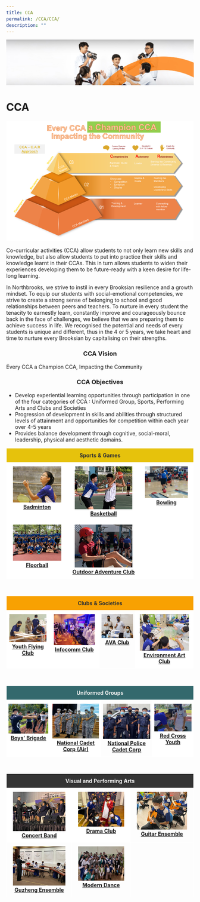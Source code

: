 ```yaml
---
title: CCA
permalink: /CCA/CCA/
description: ""
---
```

![](/images/cca.jpg)


CCA
===
![](/images/CCA%202022.png)

Co-curricular activities (CCA) allow students to not only learn new skills and knowledge, but also allow students to put into practice their skills and knowledge learnt in their CCAs. This in turn allows students to widen their experiences developing them to be future-ready with a keen desire for life-long learning.

  

In Northbrooks, we strive to instil in every Brooksian resilience and a growth mindset. To equip our students with social-emotional competencies, we strive to create a strong sense of belonging to school and good relationships between peers and teachers. To nurture in every student the tenacity to earnestly learn, constantly improve and courageously bounce back in the face of challenges, we believe that we are preparing them to achieve success in life. We recognised the potential and needs of every students is unique and different, thus in the 4 or 5 years, we take heart and time to nurture every Brooksian by capitalising on their strengths.

### <center> CCA Vision </center>

Every CCA a Champion CCA, Impacting the Community

### <center> CCA Objectives </center>

*   Develop experiential learning opportunities through participation in one of the four categories of CCA : Uniformed Group, Sports, Performing Arts and Clubs and Societies
*   Progression of development in skills and abilities through structured levels of attainment and opportunities for competition within each year over 4-5 years
*   Provides balance development through cognitive, social-moral, leadership, physical and aesthetic domains.





<style type="text/css">
.tg  {border-collapse:collapse;border-spacing:0;}
.tg td{border-color:black;border-style:solid;border-width:1px;
  overflow:hidden;padding:10px 5px;word-break:normal;}
.tg th{border-color:black;border-style:solid;border-width:1px;
  font-weight:normal;overflow:hidden;padding:10px 5px;word-break:normal;}
.tg .tg-q1lq{background-color:#e6c20c;border-color:#ffffff;color:#333;font-weight:bold;text-align:center;vertical-align:top}
.tg .tg-oe15{background-color:#ffffff;border-color:#ffffff;text-align:left;vertical-align:top}
.tg .tg-wk8r{background-color:#ffffff;border-color:#ffffff;text-align:center;vertical-align:top}
</style>
<table class="tg">
<thead>
  <tr>
    <th class="tg-q1lq" colspan="3">Sports &amp; Games</th>
  </tr>
</thead>
<tbody>
  <tr>
    <td class="tg-wk8r"><a href="/CCA/Sports-and-Games/Badminton/"><img style="width:85%" src="/images/badminton.jpg"></a><a href="/Sports-and-Games/Badminton/" target="_blank" rel="noopener noreferrer"><span style="font-weight:700;text-decoration:underline">Badminton</span></a></td>
    <td class="tg-wk8r"><a href="/CCA/Sports-and-Games/Basketball/"><img style="width:85%" src="/images/Basketball.jpg"></a><a href="/CCA/Sports-and-Games/Basketball/" target="_blank" rel="noopener noreferrer"><span style="font-weight:700;text-decoration:underline">Basketball</span></a></td>
    <td class="tg-wk8r"><a href="/CCA/Sports-and-Games/Bowling/"><img style="width:85%" src="/images/Bowling.jpg"></a><a href="/CCA/Sports-and-Games/Bowling/" target="_blank" rel="noopener noreferrer"><span style="font-weight:700;text-decoration:underline">Bowling</span></a></td>
  </tr>
  <tr>
    <td class="tg-wk8r"><a href="/CCA/Sports-and-Games/Floorball/"><img style="width:85%" src="/images/Floorball.jpg"></a><a href="/CCA/Sports-and-Games/Floorball/" target="_blank" rel="noopener noreferrer"><span style="font-weight:700;text-decoration:underline">Floorball</span></a></td>
    <td class="tg-wk8r"><a href="/CCA/Sports-and-Games/Outdoor-Adventure-Club/"><img style="width:85%" src="/images/Odac.jpg"></a><a href="/CCA/Sports-and-Games/Outdoor-Adventure-Club/" target="_blank" rel="noopener noreferrer"><span style="font-weight:bold;text-decoration:underline">Outdoor Adventure Club</span></a></td>
    <td class="tg-oe15"></td>
  </tr>
</tbody>
</table>
<br>

<style type="text/css">
.tg  {border-collapse:collapse;border-spacing:0;}
.tg td{border-color:black;border-style:solid;border-width:1px;
  overflow:hidden;padding:10px 5px;word-break:normal;}
.tg th{border-color:black;border-style:solid;border-width:1px;
  font-weight:normal;overflow:hidden;padding:10px 5px;word-break:normal;}
.tg .tg-8jgo{border-color:#ffffff;text-align:center;vertical-align:top}
.tg .tg-wk8r{background-color:#ffffff;border-color:#ffffff;text-align:center;vertical-align:top}
.tg .tg-s3zw{background-color:#f8a102;border-color:#ffffff;color:#333; !important;
  text-align:center;vertical-align:top}
</style>
<table class="tg">
<thead>
  <tr>
    <th class="tg-s3zw" colspan="4"><span style="font-weight:bold;font-style:normal">Clubs &amp; Societies</span></th>
  </tr>
</thead>
<tbody>
  <tr>
    <td class="tg-wk8r"><a href="/CCA/Clubs-and-Societies/Youth-Flying-Club/"><img style="width:96%" src="/images/Yfc.jpg"></a><a href="/CCA/Clubs-and-Societies/Youth-Flying-Club/" target="_blank" rel="noopener noreferrer"><span style="font-weight:700;text-decoration:underline">Youth Flying Club</span></a><br></td>
    <td class="tg-wk8r"><a href="/CCA/Clubs-and-Societies/Infocomm-Club/"><img style="width:90%" src="/images/Infocomm%20club.jpg"></a><a href="/CCA/Clubs-and-Societies/Infocomm-Club/" target="_blank" rel="noopener noreferrer"><span style="font-weight:700;text-decoration:underline">Infocomm Club</span></a></td>
    <td class="tg-8jgo"><a href="/CCA/Clubs-and-Societies/AVA-club/"><img style="width:150%" src="/images/Ava.jpg"></a><a href="/CCA/Clubs-and-Societies/AVA-club/" target="_blank" rel="noopener noreferrer"><span style="font-weight:700;text-decoration:underline">AVA Club</span></a></td>
    <td class="tg-wk8r"><a href="/CCA/Clubs-and-Societies/Environmental-Art-Club/"><img style="width:90%" src="/images/Eac.jpg"></a><a href="/CCA/Clubs-and-Societies/Environmental-Art-Club/" target="_blank" rel="noopener noreferrer"><span style="font-weight:700;text-decoration:underline">Environment Art Club</span></a></td>
  </tr>
</tbody>
</table>
<br>


	
	
	
<style type="text/css">
.tg  {border-collapse:collapse;border-spacing:0;}
.tg td{border-color:black;border-style:solid;border-width:1px;
  overflow:hidden;padding:10px 5px;word-break:normal;}
.tg th{border-color:black;border-style:solid;border-width:1px;
  font-weight:normal;overflow:hidden;padding:10px 5px;word-break:normal;}
.tg .tg-8jgo{border-color:#ffffff;text-align:center;vertical-align:top}
.tg .tg-wk8r{background-color:#ffffff;border-color:#ffffff;text-align:center;vertical-align:top}
.tg .tg-gdg2{background-color:#34696d;border-color:#ffffff;color:#efefef; !important;
  text-align:center;vertical-align:top}
</style>
<table class="tg">
<thead>
  <tr>
    <th class="tg-gdg2" colspan="4"><span style="font-weight:bold;font-style:normal">Uniformed Groups</span></th>
  </tr>
</thead>
<tbody>
  <tr>
    <td class="tg-wk8r"><a href="/CCA/Uniformed-Groups/Boys-Brigade/"><img style="width:150%" src="/images/Bb.jpg"></a><a href="/CCA/Uniformed-Groups/Boys-Brigade/" target="_blank" rel="noopener noreferrer"><span style="font-weight:700;text-decoration:underline">Boys’ Brigade</span></a><br></td>
    <td class="tg-wk8r"><a href="/CCA/Uniformed-Groups/National-Cadet-Corps-Air/"><img style="width:150%" src="/images/Ncc.jpg"></a><a href="/CCA/Uniformed-Groups/National-Cadet-Corps-Air/" target="_blank" rel="noopener noreferrer"><span style="font-weight:700;text-decoration:underline">National Cadet Corp (Air)</span></a></td>
    <td class="tg-8jgo"><a href="/CCA/Uniformed-Groups/National-Police-Cadet-Corps/"><img style="width:150%" src="/images/Npcc.jpg"></a><a href="/CCA/Uniformed-Groups/National-Police-Cadet-Corps/" target="_blank" rel="noopener noreferrer"><span style="font-weight:700;text-decoration:underline">National Police Cadet Corp</span></a></td>
    <td class="tg-wk8r"><a href="/CCA/Uniformed-Groups/Red-Cross-Youth/"><img style="width:150%" src="/images/Rcy.jpg"></a><a href="/CCA/Uniformed-Groups/Red-Cross-Youth/" target="_blank" rel="noopener noreferrer"><span style="font-weight:700;text-decoration:underline">Red Cross Youth</span></a></td>
  </tr>
</tbody>
</table>
<br>

<style type="text/css">
.tg  {border-collapse:collapse;border-spacing:0;}
.tg td{border-color:black;border-style:solid;border-width:1px;
  overflow:hidden;padding:10px 5px;word-break:normal;}
.tg th{border-color:black;border-style:solid;border-width:1px;
  font-weight:normal;overflow:hidden;padding:10px 5px;word-break:normal;}
.tg .tg-zv4m{border-color:#ffffff;text-align:left;vertical-align:top}
.tg .tg-8jgo{border-color:#ffffff;text-align:center;vertical-align:top}
.tg .tg-wk8r{background-color:#ffffff;border-color:#ffffff;text-align:center;vertical-align:top}
.tg .tg-ixfl{background-color:#343434;border-color:#ffffff;color:#efefef; !important;
  text-align:center;vertical-align:top}
</style>
<table class="tg">
<thead>
  <tr>
    <th class="tg-ixfl" colspan="3"><span style="font-weight:bold;font-style:normal">Visual and Performing Arts</span></th>
  </tr>
</thead>
<tbody>
  <tr>
    <td class="tg-wk8r"><a href="/CCA/Visual-and-Performing-Arts/Concert-Band/"><img style="width:85%" src="/images/Concert.jpg"></a><a href="/CCA/Visual-and-Performing-Arts/Concert-Band/" target="_blank" rel="noopener noreferrer"><span style="font-weight:700;text-decoration:underline">Concert Band</span></a></td>
    <td class="tg-wk8r"><a href="/CCA/Visual-and-Performing-Arts/Drama-Club/"><img style="width:85%" src="/images/Drama.jpg"></a><a href="/CCA/Visual-and-Performing-Arts/Drama-Club/" target="_blank" rel="noopener noreferrer"><span style="font-weight:700;text-decoration:underline">Drama Club</span></a></td>
    <td class="tg-8jgo"><a href="/CCA/Visual-and-Performing-Arts/Guitar-Ensemble/"><img style="width:85%" src="/images/Guitar.jpg"></a><a href="/CCA/Visual-and-Performing-Arts/Guitar-Ensemble/" target="_blank" rel="noopener noreferrer"><span style="font-weight:700;text-decoration:underline">Guitar Ensemble</span></a></td>
  </tr>
  <tr>
    <td class="tg-8jgo"><a href="/CCA/Visual-and-Performing-Arts/Guzheng-Ensemble/"><img style="width:85%" src="/images/Guzheng.jpg"></a><a href="/CCA/Visual-and-Performing-Arts/Guzheng-Ensemble/" target="_blank" rel="noopener noreferrer"><span style="font-weight:700;text-decoration:underline">Guzheng Ensemble</span></a></td>
    <td class="tg-8jgo"><a href="/CCA/Visual-and-Performing-Arts/Modern-Dance/"><img style="width:85%" src="/images/MD.jpg"></a><a href="/CCA/Visual-and-Performing-Arts/Modern-Dance/" target="_blank" rel="noopener noreferrer"><span style="font-weight:bold;text-decoration:underline">Modern Dance</span></a><br></td>
    <td class="tg-zv4m"></td>
  </tr>
</tbody>
</table>